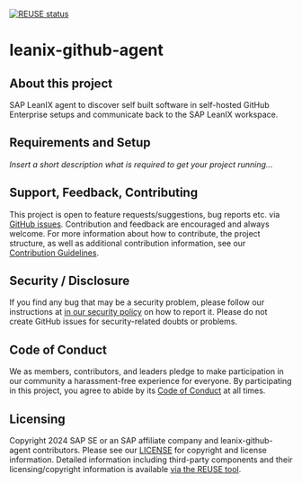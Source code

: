[![REUSE status](https://api.reuse.software/badge/github.com/leanix/leanix-github-agent)](https://api.reuse.software/info/github.com/leanix/leanix-github-agent)

# leanix-github-agent

## About this project

SAP LeanIX agent to discover self built software in self-hosted GitHub Enterprise setups and communicate back to the SAP LeanIX workspace.

## Requirements and Setup

*Insert a short description what is required to get your project running...*

## Support, Feedback, Contributing

This project is open to feature requests/suggestions, bug reports etc. via [GitHub issues](https://github.com/leanix/leanix-github-agent/issues). Contribution and feedback are encouraged and always welcome. For more information about how to contribute, the project structure, as well as additional contribution information, see our [Contribution Guidelines](CONTRIBUTING.md).

## Security / Disclosure
If you find any bug that may be a security problem, please follow our instructions at [in our security policy](https://github.com/leanix/leanix-github-agent/security/policy) on how to report it. Please do not create GitHub issues for security-related doubts or problems.

## Code of Conduct

We as members, contributors, and leaders pledge to make participation in our community a harassment-free experience for everyone. By participating in this project, you agree to abide by its [Code of Conduct](https://github.com/SAP/.github/blob/main/CODE_OF_CONDUCT.md) at all times.

## Licensing

Copyright 2024 SAP SE or an SAP affiliate company and leanix-github-agent contributors. Please see our [LICENSE](LICENSE) for copyright and license information. Detailed information including third-party components and their licensing/copyright information is available [via the REUSE tool](https://api.reuse.software/info/github.com/leanix/leanix-github-agent).
